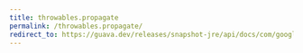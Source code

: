 ```yaml
---
title: throwables.propagate
permalink: /throwables.propagate/
redirect_to: https://guava.dev/releases/snapshot-jre/api/docs/com/google/common/base/Throwables.html#propagate-java.lang.Throwable-
---
```

